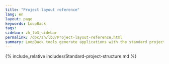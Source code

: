 ```yaml
---
title: "Project layout reference"
lang: en
layout: page
keywords: LoopBack
tags:
sidebar: zh_lb3_sidebar
permalink: /doc/zh/lb3/Project-layout-reference.html
summary: LoopBack tools generate applications with the standard project structure to make it easier to develop and maintain your projects.
---
```


{% include_relative includes/Standard-project-structure.md %}
